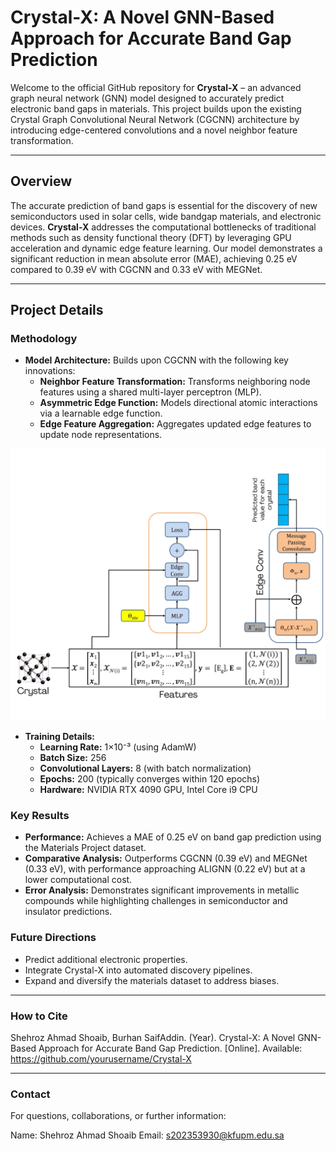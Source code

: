 
# Crystal-X: A Novel GNN-Based Approach for Accurate Band Gap Prediction

Welcome to the official GitHub repository for **Crystal-X** – an advanced graph neural network (GNN) model designed to accurately predict electronic band gaps in materials. This project builds upon the existing Crystal Graph Convolutional Neural Network (CGCNN) architecture by introducing edge-centered convolutions and a novel neighbor feature transformation.

---

## Overview

The accurate prediction of band gaps is essential for the discovery of new semiconductors used in solar cells, wide bandgap materials, and electronic devices. **Crystal-X** addresses the computational bottlenecks of traditional methods such as density functional theory (DFT) by leveraging GPU acceleration and dynamic edge feature learning. Our model demonstrates a significant reduction in mean absolute error (MAE), achieving 0.25 eV compared to 0.39 eV with CGCNN and 0.33 eV with MEGNet.

---


## Project Details


### Methodology
- **Model Architecture:** Builds upon CGCNN with the following key innovations:
  - **Neighbor Feature Transformation:** Transforms neighboring node features using a shared multi-layer perceptron (MLP).
  - **Asymmetric Edge Function:** Models directional atomic interactions via a learnable edge function.
  - **Edge Feature Aggregation:** Aggregates updated edge features to update node representations.
 
![Crystal-X Model](Architecture.jpg)

- **Training Details:**
  - **Learning Rate:** 1×10⁻³ (using AdamW)
  - **Batch Size:** 256
  - **Convolutional Layers:** 8 (with batch normalization)
  - **Epochs:** 200 (typically converges within 120 epochs)
  - **Hardware:** NVIDIA RTX 4090 GPU, Intel Core i9 CPU

### Key Results
- **Performance:** Achieves a MAE of 0.25 eV on band gap prediction using the Materials Project dataset.
- **Comparative Analysis:** Outperforms CGCNN (0.39 eV) and MEGNet (0.33 eV), with performance approaching ALIGNN (0.22 eV) but at a lower computational cost.
- **Error Analysis:** Demonstrates significant improvements in metallic compounds while highlighting challenges in semiconductor and insulator predictions.

### Future Directions
- Predict additional electronic properties.
- Integrate Crystal-X into automated discovery pipelines.
- Expand and diversify the materials dataset to address biases.

---

### How to Cite
Shehroz Ahmad Shoaib, Burhan SaifAddin. (Year). Crystal-X: A Novel GNN-Based Approach for Accurate Band Gap Prediction. [Online]. Available: https://github.com/yourusername/Crystal-X

---

### Contact
For questions, collaborations, or further information:

Name: Shehroz Ahmad Shoaib
Email: s202353930@kfupm.edu.sa

